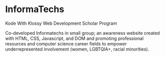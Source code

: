# InformaTechs
Kode With Klossy Web Development Scholar Program

Co-developed Informatechs in small group; an awareness website created with HTML, CSS, Javascript, and DOM and promoting professional resources and computer science career fields 
to empower underrepresented involvement (women, LGBTQIA+, racial minorities).
